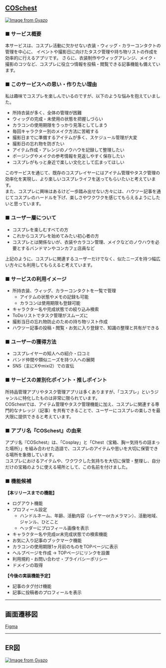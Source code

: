 ## [COSchest](https://coschest.com)
[![Image from Gyazo](https://i.gyazo.com/864aaecd71ad910bce53f370c091db5d.png)](https://gyazo.com/864aaecd71ad910bce53f370c091db5d)

### ■ サービス概要

本サービスは、コスプレ活動に欠かせない衣装・ウィッグ・カラーコンタクトの管理を中心に、
イベントや撮影日に向けたタスク管理や持ち物リストの作成を効率的に行えるアプリです。
さらに、衣装制作やウィッグアレンジ、メイク・撮影のコツなど、コスプレに役立つ情報を投稿・閲覧できる記事機能も備えています。


### ■ このサービスへの思い・作りたい理由

私は趣味でコスプレを楽しんでいるのですが、以下のような悩みを抱えていました。

- 所持衣装が多く、全体の管理が困難
- ウィッグの完成・未使用の状態を把握しづらい
- カラコンの使用期限をうっかり見落としてしまう
- 毎回キャラクター別のメイク方法に苦戦する
- 撮影日までに準備するアイテムが多く、スケジュール管理が大変
- 撮影日の忘れ物を防ぎたい
- アイテム作成・アレンジのノウハウを記録して整理したい
- ポージングやメイクの参考情報を見返しやすく保存したい
- コスプレがもっと身近で楽しい文化として広まってほしい

このサービスを通じて、既存のコスプレイヤーにはアイテム管理やタスク管理の効率化を実現し、より楽しいコスプレライフを送ってもらいたいと考えています。  
また、コスプレに興味はあるけど一歩踏み出せない方々には、ハウツー記事を通じてコスプレのハードルを下げ、楽しさやワクワクを感じてもらえるようにしたいと思っています。


### ■ ユーザー層について

- コスプレを楽しむすべての方
- これからコスプレを始めてみたい初心者の方
- コスプレとは関係ないが、衣装やカラコン管理、メイクなどのノウハウを必要とするバンドマンやコンカフェ店員など

上記のように、コスプレに関連するユーザーだけでなく、似たニーズを持つ幅広い方々にも利用してもらえると考えています。


### ■ サービスの利用イメージ

- 所持衣装、ウィッグ、カラーコンタクトを一覧で管理
  - アイテムの状態やメモの記録も可能  
  - カラコンは使用期限も登録可能
- キャラクター名や完成状態での絞り込み検索
- ToDoリストでタスク管理がスムーズに
- 撮影当日の忘れ物防止のための持ち物リスト作成
- ハウツー記事の投稿・閲覧・お気に入り登録で、知識の整理と共有ができる


### ■ ユーザーの獲得方法

- コスプレイヤーの知人への紹介・口コミ
- バンド仲間や類似ニーズを持つ人への展開
- SNS（主にXやmixi2）での宣伝


### ■ サービスの差別化ポイント・推しポイント

所持品管理アプリやタスク管理アプリは多くありますが、「コスプレ」というジャンルに特化したものは非常に限られています。  
COSchestでは、アイテム管理やタスク管理機能に加え、コスプレに関連する専門的なナレッジ（記事）を共有できることで、ユーザーにコスプレの楽しさを最大限に提供できると考えています。


### ■ アプリ名『COSchest』の由来

アプリ名『COSchest』は、「Cosplay」と「Chest（宝箱、胸＝気持ちの詰まった場所）」を組み合わせた造語で、コスプレのアイテムや思いを大切に保管できる場所を象徴しています。   
コスプレにおけるアイテムや、ワクワクした気持ちを大切に保管・整理し、自分だけの宝箱のように使える場所として、この名前を付けました。


### ■ 機能候補

**【本リリースまでの機能】**

- ログアウト機能
- プロフィール設定
  - ハンドルネーム、年齢、活動内容（レイヤーorカメラマン）、活動地域、ジャンル、ひとこと
  - ヘッダーにプロフィール画像を表示
- キャラクター名や完成or未完成状態での検索機能
- お気に入り記事のブックマーク機能
- カラコンの使用期限1ヶ月前のものをTOPページに表示
- ヘルプページを作成 → TOPページにリンクを設置
- 利用規約・お問い合わせ・プライバシーポリシー
- ドメインの取得

**【今後の実装機能予定】**

- 記事のタグ付け機能
- 記事に投稿者のプロフィールを表示

***

## 画面遷移図

[Figma](https://www.figma.com/design/7vOprCqpanPIMHVg1wnjK6/COSchest?node-id=0-1&t=Ar21r0uWeIRnZrLN-1)

***

## ER図

[![Image from Gyazo](https://i.gyazo.com/1b4a00fac98b6f165a1b7775d0b42613.png)](https://gyazo.com/1b4a00fac98b6f165a1b7775d0b42613)
